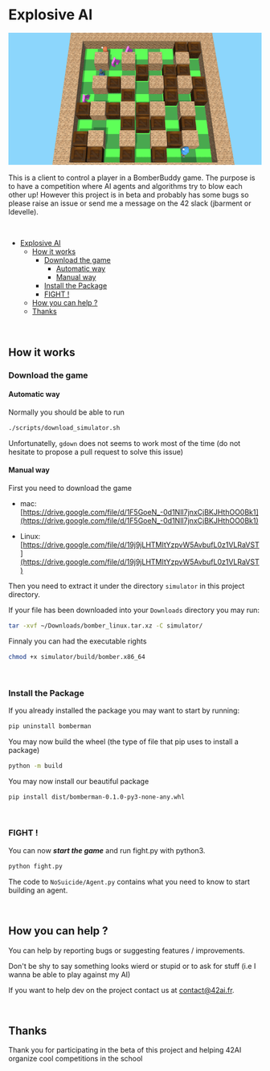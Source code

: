# Explosive AI

![Bob Agent Demo](./assets/Demo_Bob.gif)

This is a client to control a player in a BomberBuddy game. The purpose is to have a competition where AI agents and algorithms try to blow each other up! However this project is in beta and probably has some bugs so please raise an issue or send me a message on the 42 slack (jbarment or ldevelle).  

<br/>


- [Explosive AI](#explosive-ai)
	- [How it works](#how-it-works)
		- [Download the game](#download-the-game)
			- [Automatic way](#automatic-way)
			- [Manual way](#manual-way)
		- [Install the Package](#install-the-package)
		- [FIGHT !](#fight-)
	- [How you can help ?](#how-you-can-help-)
	- [Thanks](#thanks)


<br/>

## How it works


### Download the game

#### Automatic way

Normally you should be able to run

```sh
./scripts/download_simulator.sh
```

<!-- And it will download you the simulator in your project directory under `./simulator/build/bomber.x86_64` -->

Unfortunatelly, `gdown` does not seems to work most of the time (do not hesitate to propose a pull request to solve this issue)


#### Manual way

First you need to download the game

- mac: [https://drive.google.com/file/d/1F5GoeN_-0d1NlI7jnxCjBKJHthOO0Bk1](https://drive.google.com/file/d/1F5GoeN_-0d1NlI7jnxCjBKJHthOO0Bk1)

- Linux: [https://drive.google.com/file/d/19j9jLHTMItYzpvW5AvbufL0z1VLRaVST](https://drive.google.com/file/d/19j9jLHTMItYzpvW5AvbufL0z1VLRaVST)

Then you need to extract it under the directory `simulator` in this project directory.

If your file has been downloaded into your `Downloads` directory you may run: 

```sh
tar -xvf ~/Downloads/bomber_linux.tar.xz -C simulator/
```

Finnaly you can had the executable rights

```sh
chmod +x simulator/build/bomber.x86_64
```

<br/>

### Install the Package

If you already installed the package you may want to start by running:

```sh
pip uninstall bomberman 
```

You may now build the wheel (the type of file that pip uses to install a package)

```sh
python -m build 
```

You may now install our beautiful package

```sh
pip install dist/bomberman-0.1.0-py3-none-any.whl
```

<br/>


### FIGHT !

You can now ***start the game*** and run fight.py with python3.

```sh
python fight.py
```

The code to `NoSuicide/Agent.py` contains what you need to know to start building an agent.  

<br/>

## How you can help ?

You can help by reporting bugs or suggesting features / improvements.  

Don't be shy to say something looks wierd or stupid or to ask for stuff (i.e I wanna be able to play against my AI)  

If you want to help dev on the project contact us at contact@42ai.fr.  

<br/>

## Thanks
Thank you for participating in the beta of this project and helping 42AI organize cool competitions in the school
